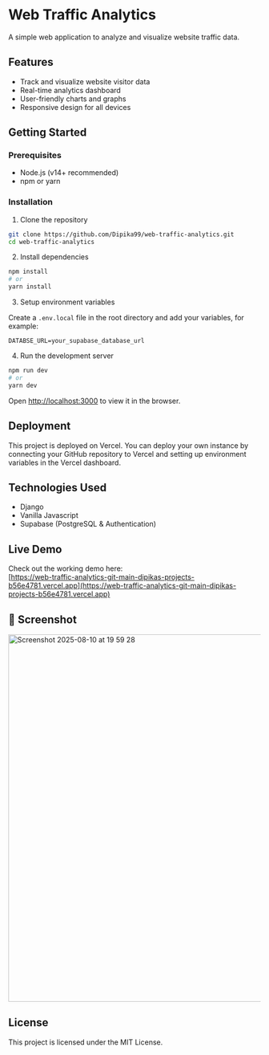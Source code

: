
# Web Traffic Analytics

A simple web application to analyze and visualize website traffic data.

## Features

- Track and visualize website visitor data
- Real-time analytics dashboard
- User-friendly charts and graphs
- Responsive design for all devices

## Getting Started

### Prerequisites

- Node.js (v14+ recommended)
- npm or yarn

### Installation

1. Clone the repository

```bash
git clone https://github.com/Dipika99/web-traffic-analytics.git
cd web-traffic-analytics
```

2. Install dependencies

```bash
npm install
# or
yarn install
```

3. Setup environment variables

Create a `.env.local` file in the root directory and add your variables, for example:

```env
DATABSE_URL=your_supabase_database_url
```

4. Run the development server

```bash
npm run dev
# or
yarn dev
```

Open [http://localhost:3000](http://localhost:3000) to view it in the browser.

## Deployment

This project is deployed on Vercel. You can deploy your own instance by connecting your GitHub repository to Vercel and setting up environment variables in the Vercel dashboard.

## Technologies Used

- Django
- Vanilla Javascript
- Supabase (PostgreSQL & Authentication)

## Live Demo

Check out the working demo here:  
[https://web-traffic-analytics-git-main-dipikas-projects-b56e4781.vercel.app](https://web-traffic-analytics-git-main-dipikas-projects-b56e4781.vercel.app)

## 📸 Screenshot
<img width="910" height="732" alt="Screenshot 2025-08-10 at 19 59 28" src="https://github.com/user-attachments/assets/2071ed0b-afbe-43a7-988b-01372832fdbb" />

## License

This project is licensed under the MIT License.
